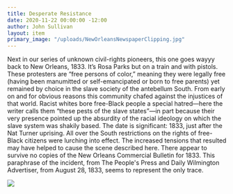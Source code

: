 ```yaml
---
title: Desperate Resistance
date: 2020-11-22 00:00:00 -12:00
author: John Sullivan
layout: item
primary_image: "/uploads/NewOrleansNewspaperClipping.jpg"
---
```


Next in our series of unknown civil-rights pioneers, this one goes wayyy back to New Orleans, 1833. It’s Rosa Parks but on a train and with pistols. These protesters are “free persons of color,” meaning they were legally free (having been manumitted or self-emancipated or born to free parents) yet remained by choice in the slave society of the antebellum South. From early on and for obvious reasons this community chafed against the injustices of that world. Racist whites bore free-Black people a special hatred—here the writer calls them “these pests of the slave states”—in part because their very presence pointed up the absurdity of the racial ideology on which the slave system was shakily based. The date is significant: 1833, just after the Nat Turner uprising. All over the South restrictions on the rights of free-Black citizens were lurching into effect. The increased tensions that resulted may have helped to cause the scene described here. There appear to survive no copies of the New Orleans Commercial Bulletin for 1833. This paraphrase of the incident, from The People's Press and Daily Wilmington Advertiser, from August 28, 1833, seems to represent the only trace. 

![](/uploads/NewOrleansNewspaperClipping.jpg)